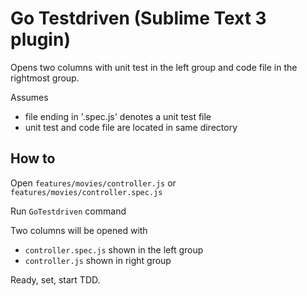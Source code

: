 # Go Testdriven (Sublime Text 3 plugin)
Opens two columns with unit test in the left group and code file in the rightmost group.

Assumes
- file ending in '.spec.js' denotes a unit test file
- unit test and code file are located in same directory

## How to
Open <code>features/movies/controller.js</code> or <code>features/movies/controller.spec.js</code> 

Run <code>GoTestdriven</code> command

Two columns will be opened with
- <code>controller.spec.js</code> shown in the left group
- <code>controller.js</code> shown in right group

Ready, set, start TDD.